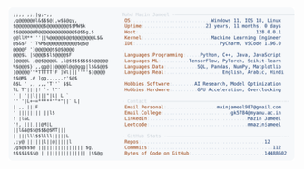 <picture>
  <source srcset="https://raw.githubusercontent.com/mmazinjameel/mmazinjameel/main/dark_mode.svg?v=1759644818" media="(prefers-color-scheme: dark)">
  <img src="https://raw.githubusercontent.com/mmazinjameel/mmazinjameel/main/light_mode.svg?v=1759644818">
</picture>

